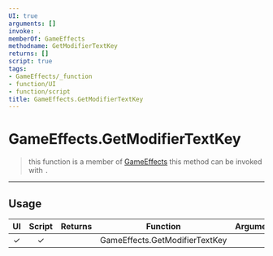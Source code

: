 ```yaml
---
UI: true
arguments: []
invoke: .
memberOf: GameEffects
methodname: GetModifierTextKey
returns: []
script: true
tags:
- GameEffects/_function
- function/UI
- function/script
title: GameEffects.GetModifierTextKey
---
```

# GameEffects.GetModifierTextKey
> this function is a member of [GameEffects](civ-6/lua/GameEffects.md)
> this method can be invoked with `.`
-----
## Usage
|  UI | Script | Returns | Function | Arguments |
|:---:|:------:|-------:|:--------:|:---------|
|✓|✓||GameEffects.GetModifierTextKey||
